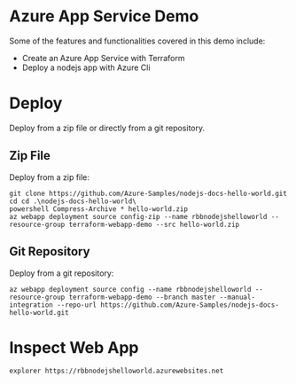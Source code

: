 # Azure App Service Demo

Some of the features and functionalities covered in this demo include:
 * Create an Azure App Service with Terraform
 * Deploy a nodejs app with Azure Cli

# Deploy

Deploy from a zip file or directly from a git repository.

## Zip File

Deploy from a zip file:

```
git clone https://github.com/Azure-Samples/nodejs-docs-hello-world.git
cd cd .\nodejs-docs-hello-world\
powershell Compress-Archive * hello-world.zip
az webapp deployment source config-zip --name rbbnodejshelloworld --resource-group terraform-webapp-demo --src hello-world.zip
```

## Git Repository

Deploy from a git repository:

```
az webapp deployment source config --name rbbnodejshelloworld --resource-group terraform-webapp-demo --branch master --manual-integration --repo-url https://github.com/Azure-Samples/nodejs-docs-hello-world.git
```

# Inspect Web App

```
explorer https://rbbnodejshelloworld.azurewebsites.net
```